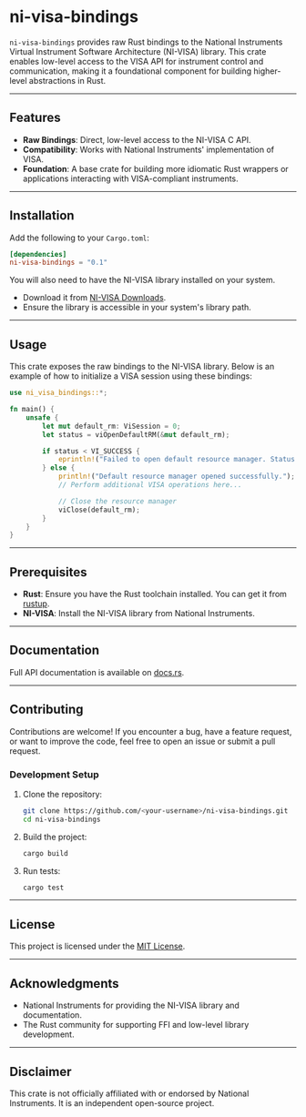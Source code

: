 # ni-visa-bindings

`ni-visa-bindings` provides raw Rust bindings to the National Instruments Virtual Instrument Software Architecture (NI-VISA) library. This crate enables low-level access to the VISA API for instrument control and communication, making it a foundational component for building higher-level abstractions in Rust.

---

## Features

- **Raw Bindings**: Direct, low-level access to the NI-VISA C API.
- **Compatibility**: Works with National Instruments' implementation of VISA.
- **Foundation**: A base crate for building more idiomatic Rust wrappers or applications interacting with VISA-compliant instruments.

---

## Installation

Add the following to your `Cargo.toml`:

```toml
[dependencies]
ni-visa-bindings = "0.1"
```

You will also need to have the NI-VISA library installed on your system.

- Download it from [NI-VISA Downloads](https://www.ni.com/en-us/support/downloads/drivers/download.ni-visa.html).
- Ensure the library is accessible in your system's library path.

---

## Usage

This crate exposes the raw bindings to the NI-VISA library. Below is an example of how to initialize a VISA session using these bindings:

```rust
use ni_visa_bindings::*;

fn main() {
    unsafe {
        let mut default_rm: ViSession = 0;
        let status = viOpenDefaultRM(&mut default_rm);

        if status < VI_SUCCESS {
            eprintln!("Failed to open default resource manager. Status: {}", status);
        } else {
            println!("Default resource manager opened successfully.");
            // Perform additional VISA operations here...

            // Close the resource manager
            viClose(default_rm);
        }
    }
}
```

---

## Prerequisites

- **Rust**: Ensure you have the Rust toolchain installed. You can get it from [rustup](https://rustup.rs/).
- **NI-VISA**: Install the NI-VISA library from National Instruments.

---

## Documentation

Full API documentation is available on [docs.rs](https://docs.rs/ni-visa-bindings).

---

## Contributing

Contributions are welcome! If you encounter a bug, have a feature request, or want to improve the code, feel free to open an issue or submit a pull request.

### Development Setup

1. Clone the repository:
   ```sh
   git clone https://github.com/<your-username>/ni-visa-bindings.git
   cd ni-visa-bindings
   ```
2. Build the project:
   ```sh
   cargo build
   ```
3. Run tests:
   ```sh
   cargo test
   ```

---

## License

This project is licensed under the [MIT License](https://github.com/glyad/ni-visa-bindings/blob/main/LICENSE).

---

## Acknowledgments

- National Instruments for providing the NI-VISA library and documentation.
- The Rust community for supporting FFI and low-level library development.

---

## Disclaimer

This crate is not officially affiliated with or endorsed by National Instruments. It is an independent open-source project.
